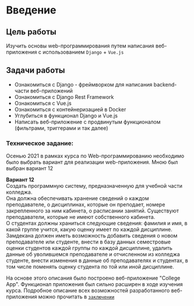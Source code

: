 # Введение
## Цель работы
Изучить основы web-программирования путем написания веб-приложения с использованием `Django` + `Vue.js` 

## Задачи работы
- Ознакомиться с Django - фреймворком для написания backend-части веб-приложений
- Ознакомиться с Django Rest Framework
- Ознакомиться с Vue.js
- Ознакомиться с контейнеризацией в Docker
- Углубиться в функционал Django и Vue.js
- Написать веб-приложение с продвинутым функционалом (фильтрами, триггерами и так далее)


### Техническое задание:
Осенью 2021 в рамках курса по Web-программированию необходимо было выбрать вариант для реализации web-приложения. Мною был выбран вариант 12 

__Вариант 12__  
Создать программную систему, предназначенную для учебной части колледжа.  
Она должна обеспечивать хранение сведений о каждом преподавателе, о
дисциплинах, которые он преподает, номере закрепленного за ним кабинета, о
расписании занятий. Существуют преподаватели, которые не имеют собственного
кабинета.  
О студентах должны храниться следующие сведения: фамилия и имя, в какой
группе учится, какую оценку имеет по каждой дисциплине.
Замдекана должен иметь возможность добавить сведения о новом преподавателе
или студенте, внести в базу данных семестровые оценки студентов каждой группы по
каждой дисциплине, удалить данные об уволившемся преподавателе и отчисленном из
колледжа студенте, внести изменения в данные об преподавателях и студентах, в том
числе поменять оценку студента по той или иной дисциплине.

На основе этого описания было построено веб-приложение "College App". Функционал приложения был сильно расширен в ходе изучения курса. Подробное описание всех возможностей разработанного веб-приложения можно прочитать в [`заключении`](https://alexanderlakiza.github.io/ITMO_ICT_WebDevelopment_2021-2022_sem_2/course/final/)
